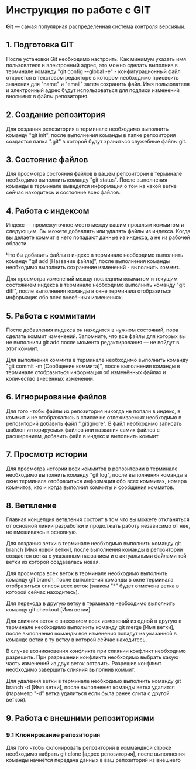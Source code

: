 # Инструкция по работе с GIT

**Git** — самая популярная распределённая система контроля версиями.

## 1. Подготовка GIT

После установки Git необходимо настроить. Как минимум указать имя пользователя и электронный адрес, это можно сделать выполнив в терминале команду "git config --global -e" - конфигурационный файл откроется в текстовом редакторе в котором необходимо присвоить значения для "name" и "email" затем сохранить файл. Имя пользователя и электронный адрес будут использоваться для подписи изменений вносимых в файлы репозитория.

## 2. Создание репозитория

Для создания репозитория в терминале необходимо выполнить команду "git init", после выполнения команды в папке репозитория создастся папка ".git" в которой будут храниться служебные файлы git.

## 3. Состояние файлов

Для просмотра состояния файлов в вашем репозитории в терминале необходимо выполнить команду "git status". После выполнения команды в терминале выведется информация о том на какой ветке сейчас находитесь и состояние всех файлов.

## 4. Работа с индексом

Индекс — промежуточное место между вашим прошлым коммитом и следующим. Вы можете добавлять или удалять файлы из индекса. Когда вы делаете коммит в него попадают данные из индекса, а не из рабочей области.

Что бы добавить файлы в индекс в терминале необходимо выполнить команду "git add [Название файла]", после выполнения команды необходимо выполнить сохранение изменений - выполнить коммит.

Для просмотра изменений между последним коммитом и текущим состоянием индекса в терминале необходимо выполнить команду "git diff", после выполнения команды в окне терминала отобразиться информация обо всех внесённых изменениях.

## 5. Работа с коммитами

После добавления индекса он находится в нужном состояний, пора сделать коммит изменений. Запомните, что все файлы для которых вы не выполнили git add после момента редактирования — не войдут в этот коммит.

Для выполнения коммита в терминале необходимо выполнить команду "git commit -m [Сообщение коммита]", после выполнения команды в терминале отобразиться информация об изменённых файлах и количество внесённых изменений.

## 6. Игнорирование файлов

Для того чтобы файлы из репозитория никогда не попали в индекс, в коммит и не отображались в списке не отлеживаемых необходимо в репозиторий добавить файл ".gitignore". В файл необходимо записать шаблон игнорируемых файлов или названия самих файлов с расширением, добавить файл в индекс и выполнить коммит.

## 7. Просмотр истории

Для просмотра истории всех коммитов в репозитории в терминале необходимо выполнить команду "git log", после выполнения команды в окне терминала отобразиться информация обо всех коммитах, номера коммитов, кто и когда выполнил коммиты и сообщения коммитов.

## 8. Ветвление

Главная концепция ветвления состоит в том что вы можете откланяться от основной линии разработки и продолжать работу независимо от нее, не вмешиваясь в основную.

Для создания ветки в терминале необходимо выполнить команду git branch [Имя новой ветки], после выполнения команды в репозитории создастся ветка с указанным названием и с актуальными файлами той ветки из которой создавалась новая.

Для просмотра всех веток в терминале необходимо выполнить команду git branch, после выполнения команды в окне терминала отобразиться список всех веток (знаком "*" будет отмечена ветка в которой сейчас находитесь).

Для перехода в другую ветку в терминале необходимо выполнить команду git checkout [Имя ветки].

Для слияния веток с внесением всех изменений из одной в другую в терминале необходимо выполнить команду git merge [Имя ветки], после выполнения команды все изменения попадут из указанной в команде ветки в ту ветку в которой сейчас находитесь.

В случае возникновения конфликта при слиянии конфликт необходимо разрешить. При разрешении конфликта необходимо выбрать какую часть изменений из двух веток оставить. Разрешив конфликт необходимо завершить слияния выполнив коммит.

Для удаления ветки в терминале необходимо выполнить команду git branch -d [Имя ветки], после выполнения команды ветка удалится (параметр "-d" ветка удалиться если была ранее слита с другой веткой).

## 9. Работа с внешними репозиториями

### 9.1 Клонирование репозитория

Для того чтобы склонировать репозиторий в коммандной строке необходимо набрать git clone [адрес репозитория], после выполнения команды начнётся передача данных в ваш репозиторий из внешнего

